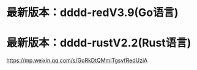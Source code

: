 # 最新版本：dddd-redV3.9(Go语言)  
# 最新版本：dddd-rustV2.2(Rust语言)
https://mp.weixin.qq.com/s/GoRkDtQMmiTgsvfRedUziA


